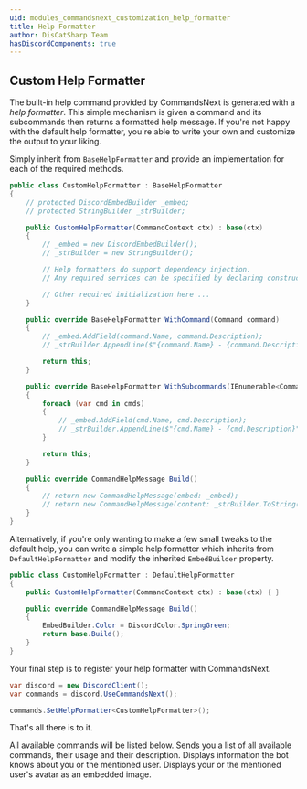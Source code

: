 ```yaml
---
uid: modules_commandsnext_customization_help_formatter
title: Help Formatter
author: DisCatSharp Team
hasDiscordComponents: true
---
```


## Custom Help Formatter

The built-in help command provided by CommandsNext is generated with a _help formatter_.
This simple mechanism is given a command and its subcommands then returns a formatted help message.
If you're not happy with the default help formatter, you're able to write your own and customize the output to your liking.

Simply inherit from `BaseHelpFormatter` and provide an implementation for each of the required methods.

```cs
public class CustomHelpFormatter : BaseHelpFormatter
{
	// protected DiscordEmbedBuilder _embed;
	// protected StringBuilder _strBuilder;

	public CustomHelpFormatter(CommandContext ctx) : base(ctx)
	{
		// _embed = new DiscordEmbedBuilder();
		// _strBuilder = new StringBuilder();

		// Help formatters do support dependency injection.
		// Any required services can be specified by declaring constructor parameters.

		// Other required initialization here ...
	}

	public override BaseHelpFormatter WithCommand(Command command)
	{
		// _embed.AddField(command.Name, command.Description);
		// _strBuilder.AppendLine($"{command.Name} - {command.Description}");

		return this;
	}

	public override BaseHelpFormatter WithSubcommands(IEnumerable<Command> cmds)
	{
		foreach (var cmd in cmds)
		{
			// _embed.AddField(cmd.Name, cmd.Description);
			// _strBuilder.AppendLine($"{cmd.Name} - {cmd.Description}");
		}

		return this;
	}

	public override CommandHelpMessage Build()
	{
		// return new CommandHelpMessage(embed: _embed);
		// return new CommandHelpMessage(content: _strBuilder.ToString());
	}
}
```

Alternatively, if you're only wanting to make a few small tweaks to the default help, you can write a simple help formatter which inherits from `DefaultHelpFormatter` and modify the inherited `EmbedBuilder` property.

```cs
public class CustomHelpFormatter : DefaultHelpFormatter
{
	public CustomHelpFormatter(CommandContext ctx) : base(ctx) { }

	public override CommandHelpMessage Build()
	{
		EmbedBuilder.Color = DiscordColor.SpringGreen;
		return base.Build();
	}
}
```

Your final step is to register your help formatter with CommandsNext.

```cs
var discord = new DiscordClient();
var commands = discord.UseCommandsNext();

commands.SetHelpFormatter<CustomHelpFormatter>();
```

That's all there is to it.

<discord-messages>
    <discord-message profile="dcs">
        <discord-embed slot="embeds" color="#00FF7F" embed-title="Commands">
            <discord-embed-description slot="description">All available commands will be listed below.</discord-embed-description>
            <discord-embed-fields slot="fields">
                <discord-embed-field field-title="!help">Sends you a list of all available commands, their usage and their description.</discord-embed-field>
                <discord-embed-field field-title="!whois [@User]">Displays information the bot knows about you or the mentioned user.</discord-embed-field>
                <discord-embed-field field-title="!avatar [@User]">Displays your or the mentioned user's avatar as an embedded image.</discord-embed-field>
            </discord-embed-fields>
        </discord-embed>
    </discord-message>
</discord-messages>
